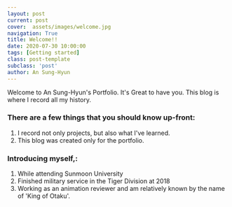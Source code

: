 ```yaml
---
layout: post
current: post
cover:  assets/images/welcome.jpg
navigation: True
title: Welcome!!
date: 2020-07-30 10:00:00
tags: [Getting started]
class: post-template
subclass: 'post'
author: An Sung-Hyun
---
```


Welcome to An Sung-Hyun's Portfolio. It's Great to have you.
This blog is where I record all my history.

### There are a few things that you should know up-front:
1. I record not only projects, but also what I've learned.
2. This blog was created only for the portfolio.

### Introducing myself,:
1. While attending Sunmoon University
2. Finished military service in the Tiger Division at 2018
3. Working as an animation reviewer and am relatively known by the name of 'King of Otaku'.
